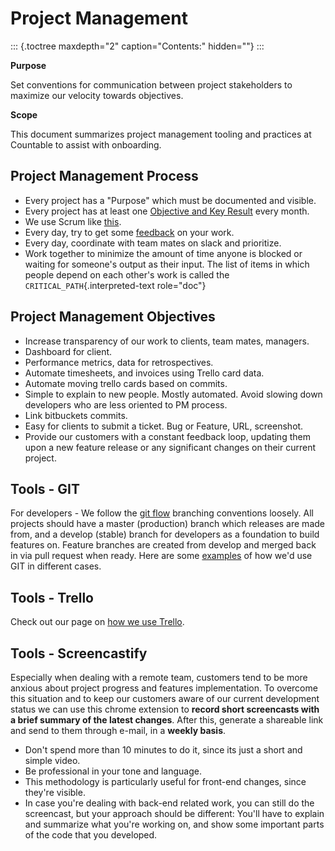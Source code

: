 Project Management
==================

::: {.toctree maxdepth="2" caption="Contents:" hidden=""}
:::

**Purpose**

Set conventions for communication between project stakeholders to
maximize our velocity towards objectives.

**Scope**

This document summarizes project management tooling and practices at
Countable to assist with onboarding.

Project Management Process
--------------------------

-   Every project has a \"Purpose\" which must be documented and
    visible.
-   Every project has at least one [Objective and Key
    Result](../operations/OKRS.html) every month.
-   We use Scrum like [this](../operations/SCRUM.html).
-   Every day, try to get some
    [feedback](../peopleops/FEEDBACK_LOOPS.html) on your work.
-   Every day, coordinate with team mates on slack and prioritize.
-   Work together to minimize the amount of time anyone is blocked or
    waiting for someone\'s output as their input. The list of items in
    which people depend on each other\'s work is called the
    `CRITICAL_PATH`{.interpreted-text role="doc"}

Project Management Objectives
-----------------------------

-   Increase transparency of our work to clients, team mates, managers.
-   Dashboard for client.
-   Performance metrics, data for retrospectives.
-   Automate timesheets, and invoices using Trello card data.
-   Automate moving trello cards based on commits.
-   Simple to explain to new people. Mostly automated. Avoid slowing
    down developers who are less oriented to PM process.
-   Link bitbuckets commits.
-   Easy for clients to submit a ticket. Bug or Feature, URL,
    screenshot.
-   Provide our customers with a constant feedback loop, updating them
    upon a new feature release or any significant changes on their
    current project.

Tools - GIT
-----------

For developers - We follow the [git
flow](https://datasift.github.io/gitflow/IntroducingGitFlow.html)
branching conventions loosely. All projects should have a master
(production) branch which releases are made from, and a develop (stable)
branch for developers as a foundation to build features on. Feature
branches are created from develop and merged back in via pull request
when ready. Here are some [examples](../developers/GIT.html) of how
we\'d use GIT in different cases.

Tools - Trello
--------------

Check out our page on [how we use Trello](../operations/TRELLO.html).

Tools - Screencastify
---------------------

Especially when dealing with a remote team, customers tend to be more
anxious about project progress and features implementation. To overcome
this situation and to keep our customers aware of our current
development status we can use this chrome extension to **record short
screencasts with a brief summary of the latest changes**. After this,
generate a shareable link and send to them through e-mail, in a **weekly
basis**.

-   Don\'t spend more than 10 minutes to do it, since its just a short
    and simple video.
-   Be professional in your tone and language.
-   This methodology is particularly useful for front-end changes, since
    they\'re visible.
-   In case you\'re dealing with back-end related work, you can still do
    the screencast, but your approach should be different: You\'ll have
    to explain and summarize what you\'re working on, and show some
    important parts of the code that you developed.
